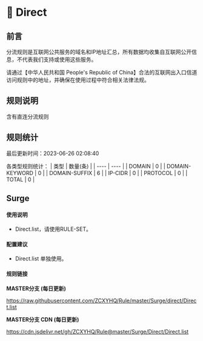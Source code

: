 # 🧸 Direct

## 前言

分流规则是互联网公共服务的域名和IP地址汇总，所有数据均收集自互联网公开信息，不代表我们支持或使用这些服务。

请通过【中华人民共和国 People's Republic of China】合法的互联网出入口信道访问规则中的地址，并确保在使用过程中符合相关法律法规。

## 规则说明
含有直连分流规则

## 规则统计

最后更新时间：2023-06-26 02:08:40

各类型规则统计：
| 类型 | 数量(条)  | 
| ---- | ----  |
| DOMAIN | 0  | 
| DOMAIN-KEYWORD | 0  | 
| DOMAIN-SUFFIX | 6  | 
| IP-CIDR | 0  | 
| PROTOCOL | 0  | 
| TOTAL | 0  | 


## Surge 

#### 使用说明
- Direct.list，请使用RULE-SET。

#### 配置建议
- Direct.list 单独使用。

#### 规则链接
**MASTER分支 (每日更新)**

https://raw.githubusercontent.com/ZCXYHQ/Rule/master/Surge/direct/Direct.list

**MASTER分支 CDN (每日更新)**

https://cdn.jsdelivr.net/gh/ZCXYHQ/Rule@master/Surge/Direct/Direct.list
